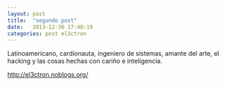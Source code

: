 ```yaml
---
layout: post
title:  "segundo post"
date:   2013-12-30 17:48:19
categories: post el3ctron
---
```


Latinoamericano, cardionauta, ingeniero de sistemas, amante del arte, el hacking y las cosas hechas con cariño e inteligencia.

http://el3ctron.noblogs.org/

[el3ctron-gh]: https://github.com/el3ctron

